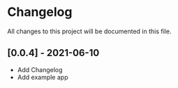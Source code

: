 # Changelog
All changes to this project will be documented in this file.

## [0.0.4] - 2021-06-10
- Add Changelog
- Add example app 
